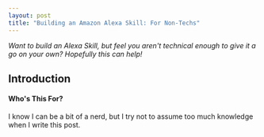 ```yaml
---
layout: post
title: "Building an Amazon Alexa Skill: For Non-Techs"
---
```


_Want to build an Alexa Skill, but feel you aren't technical enough to give it a go on your own? Hopefully this can help!_

## Introduction

#### Who's This For?

I know I can be a bit of a nerd, but I try not to assume too much knowledge when I write this post. 